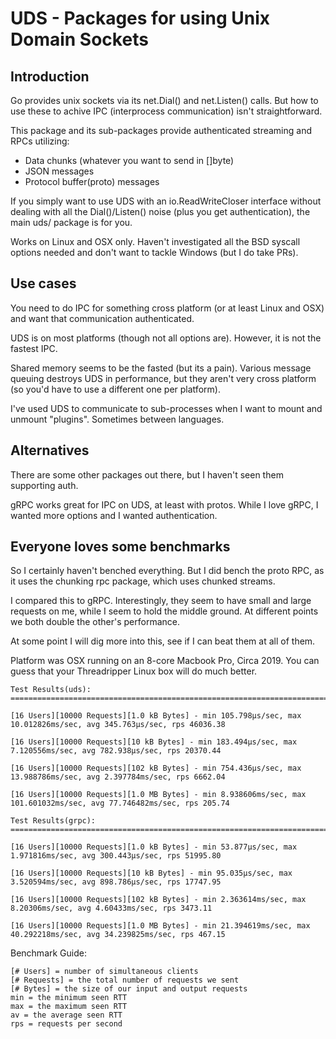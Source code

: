 # UDS - Packages for using Unix Domain Sockets

## Introduction
Go provides unix sockets via its net.Dial() and net.Listen() calls.  But how to use these to achive IPC (interprocess communication) isn't straightforward.

This package and its sub-packages provide authenticated streaming and RPCs utilizing:
- Data chunks (whatever you want to send in []byte)
- JSON messages
- Protocol buffer(proto) messages

If you simply want to use UDS with an io.ReadWriteCloser interface without
dealing with all the Dial()/Listen() noise (plus you get authentication), the main uds/ package is for you.

Works on Linux and OSX only. Haven't investigated all the BSD syscall options needed and don't want to tackle Windows (but I do take PRs).

## Use cases

You need to do IPC for something cross platform (or at least Linux and OSX) and
want that communication authenticated.

UDS is on most platforms (though not all options are). However, it is not the fastest IPC. 

Shared memory seems to be the fasted (but its a pain). Various message queuing destroys UDS in performance, but they aren't very cross platform (so you'd have to use a different one per platform).

I've used UDS to communicate to sub-processes when I want to mount and unmount "plugins".  Sometimes between languages.

## Alternatives

There are some other packages out there, but I haven't seen them supporting auth.

gRPC works great for IPC on UDS, at least with protos. While I love gRPC, I wanted more options and I wanted authentication. 

## Everyone loves some benchmarks

So I certainly haven't benched everything. But I did bench the proto RPC, as it uses the chunking rpc package, which uses chunked streams. 

I compared this to gRPC. Interestingly, they seem to have small and large requests on me, while I seem to hold the middle ground. At different points we both double the other's performance. 

At some point I will dig more into this, see if I can beat them at all of them.

Platform was OSX running on an 8-core Macbook Pro, Circa 2019. You can guess that your Threadripper Linux box will do much better.

```
Test Results(uds):
==========================================================================

[16 Users][10000 Requests][1.0 kB Bytes] - min 105.798µs/sec, max 10.012826ms/sec, avg 345.763µs/sec, rps 46036.38

[16 Users][10000 Requests][10 kB Bytes] - min 183.494µs/sec, max 7.120556ms/sec, avg 782.938µs/sec, rps 20370.44

[16 Users][10000 Requests][102 kB Bytes] - min 754.436µs/sec, max 13.988786ms/sec, avg 2.397784ms/sec, rps 6662.04

[16 Users][10000 Requests][1.0 MB Bytes] - min 8.938606ms/sec, max 101.601032ms/sec, avg 77.746482ms/sec, rps 205.74

Test Results(grpc):
==========================================================================

[16 Users][10000 Requests][1.0 kB Bytes] - min 53.877µs/sec, max 1.971816ms/sec, avg 300.443µs/sec, rps 51995.80

[16 Users][10000 Requests][10 kB Bytes] - min 95.035µs/sec, max 3.520594ms/sec, avg 898.786µs/sec, rps 17747.95

[16 Users][10000 Requests][102 kB Bytes] - min 2.363614ms/sec, max 8.20306ms/sec, avg 4.60433ms/sec, rps 3473.11

[16 Users][10000 Requests][1.0 MB Bytes] - min 21.394619ms/sec, max 40.292218ms/sec, avg 34.239825ms/sec, rps 467.15
```

Benchmark Guide: 
```
[# Users] = number of simultaneous clients
[# Requests] = the total number of requests we sent
[# Bytes] = the size of our input and output requests
min = the minimum seen RTT
max = the maximum seen RTT
av = the average seen RTT
rps = requests per second
```
